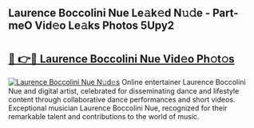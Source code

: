 ## Laurence Boccolini Nue Le𝚊k𝚎d N𝚞𝚍e - Part-meO Vid𝚎o Le𝚊ks Photos 5Upy2

# <h2><a href="http://fb8vy0.evod.top/?m=Laurence+Boccolini+Nue">🔗 👉🔴 Laurence Boccolini Nue Vid𝚎o Ph𝚘t𝚘s</a></h2>

[![Laurence Boccolini Nue N𝚞d𝚎s](https://i.imgur.com/8V9OHl7.gif)](http://fb8vy0.evod.top/?m=Laurence+Boccolini+Nue)
Online entertainer Laurence Boccolini Nue and digital artist, celebrated for disseminating dance and lifestyle content through collaborative dance performances and short videos. Exceptional musician Laurence Boccolini Nue, recognized for their remarkable talent and contributions to the world of music. 
